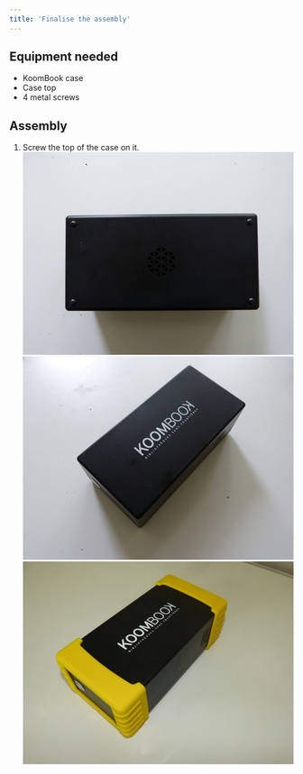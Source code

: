 ```yaml
---
title: 'Finalise the assembly'
---
```


## Equipment needed

* KoomBook case
* Case top
* 4 metal screws

## Assembly

1. Screw the top of the case on it.
![](P1080987.jpg)
![](P1080988.jpg)
![](P1090089.jpg)